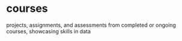 # courses
projects, assignments, and assessments from completed or ongoing courses, showcasing skills in data 
